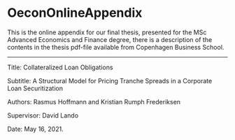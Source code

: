 # OeconOnlineAppendix

This is the online appendix for our final thesis, presented for the MSc Advanced Economics and Finance degree, there is a description of the contents in the thesis pdf-file available from Copenhagen Business School.

--------------
Title: Collateralized Loan Obligations

Subtitle: A Structural Model for Pricing Tranche Spreads in a Corporate Loan Securitization

Authors: Rasmus Hoffmann and Kristian Rumph Frederiksen

Supervisor: David Lando

Date: May 16, 2021.
